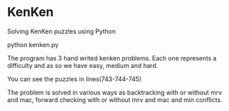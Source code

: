# KenKen
Solving KenKen puzzles using Python

python kenken.py

The program has 3 hand writed kenken problems. Each one represents a difficulty and as so we have easy, medium and hard.

You can see the puzzles in lines(743-744-745)

The problem is solved in various ways as backtracking with or without mrv and mac, forward checking with or without mrv and mac and min conflicts.
